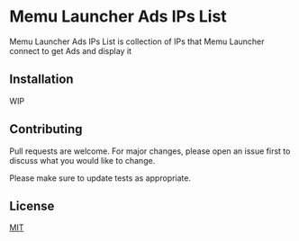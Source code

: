 # Memu Launcher Ads IPs List

Memu Launcher Ads IPs List is collection of IPs that Memu Launcher connect to get Ads and display it

## Installation

WIP

## Contributing
Pull requests are welcome. For major changes, please open an issue first to discuss what you would like to change.

Please make sure to update tests as appropriate.

## License
[MIT](https://choosealicense.com/licenses/mit/)
